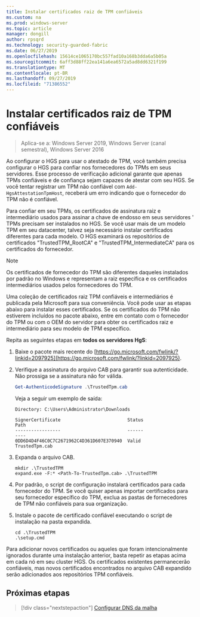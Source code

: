 ```yaml
---
title: Instalar certificados raiz de TPM confiáveis
ms.custom: na
ms.prod: windows-server
ms.topic: article
manager: dongill
author: rpsqrd
ms.technology: security-guarded-fabric
ms.date: 06/27/2019
ms.openlocfilehash: 15614ce1065170bc557fad10a168b3dda6a5b05a
ms.sourcegitcommit: 6aff3d88ff22ea141a6ea6572a5ad8dd6321f199
ms.translationtype: MT
ms.contentlocale: pt-BR
ms.lasthandoff: 09/27/2019
ms.locfileid: "71386552"
---
```

# <a name="install-trusted-tpm-root-certificates"></a>Instalar certificados raiz de TPM confiáveis

>Aplica-se a: Windows Server 2019, Windows Server (canal semestral), Windows Server 2016

Ao configurar o HGS para usar o atestado de TPM, você também precisa configurar o HGS para confiar nos fornecedores do TPMs em seus servidores.
Esse processo de verificação adicional garante que apenas TPMs confiáveis e de confiança sejam capazes de atestar com seu HGS.
Se você tentar registrar um TPM não confiável com `Add-HgsAttestationTpmHost`, receberá um erro indicando que o fornecedor do TPM não é confiável.

Para confiar em seu TPMs, os certificados de assinatura raiz e intermediário usados para assinar a chave de endosso em seus servidores ' TPMs precisam ser instalados no HGS.
Se você usar mais de um modelo TPM em seu datacenter, talvez seja necessário instalar certificados diferentes para cada modelo.
O HGS examinará os repositórios de certificados "TrustedTPM_RootCA" e "TrustedTPM_IntermediateCA" para os certificados do fornecedor.

> [!NOTE]
> Os certificados de fornecedor do TPM são diferentes daqueles instalados por padrão no Windows e representam a raiz específica e os certificados intermediários usados pelos fornecedores do TPM.

Uma coleção de certificados raiz TPM confiáveis e intermediários é publicada pela Microsoft para sua conveniência.
Você pode usar as etapas abaixo para instalar esses certificados.
Se os certificados do TPM não estiverem incluídos no pacote abaixo, entre em contato com o fornecedor do TPM ou com o OEM do servidor para obter os certificados raiz e intermediário para seu modelo de TPM específico.

Repita as seguintes etapas em **todos os servidores HgS**:

1.  Baixe o pacote mais recente do [https://go.microsoft.com/fwlink/?linkid=2097925](https://go.microsoft.com/fwlink/?linkid=2097925).

2.  Verifique a assinatura do arquivo CAB para garantir sua autenticidade. Não prossiga se a assinatura não for válida.

    ```powershell
    Get-AuthenticodeSignature .\TrustedTpm.cab
    ```
    
    Veja a seguir um exemplo de saída:
    
    ```
    Directory: C:\Users\Administrator\Downloads
        
    SignerCertificate                         Status                                 Path
    -----------------                         ------                                 ----
    0DD6D4D4F46C0C7C2671962C4D361D607E370940  Valid                                  TrustedTpm.cab
    ```

2.  Expanda o arquivo CAB.

    ```
    mkdir .\TrustedTPM
    expand.exe -F:* <Path-To-TrustedTpm.cab> .\TrustedTPM
    ```

3.  Por padrão, o script de configuração instalará certificados para cada fornecedor do TPM. Se você quiser apenas importar certificados para seu fornecedor específico do TPM, exclua as pastas de fornecedores de TPM não confiáveis para sua organização.

4.  Instale o pacote de certificado confiável executando o script de instalação na pasta expandida.

    ```
    cd .\TrustedTPM
    .\setup.cmd
    ```

Para adicionar novos certificados ou aqueles que foram intencionalmente ignorados durante uma instalação anterior, basta repetir as etapas acima em cada nó em seu cluster HGS.
Os certificados existentes permanecerão confiáveis, mas novos certificados encontrados no arquivo CAB expandido serão adicionados aos repositórios TPM confiáveis.

## <a name="next-step"></a>Próximas etapas

> [!div class="nextstepaction"]
> [Configurar DNS da malha](guarded-fabric-configuring-fabric-dns-tpm.md)



